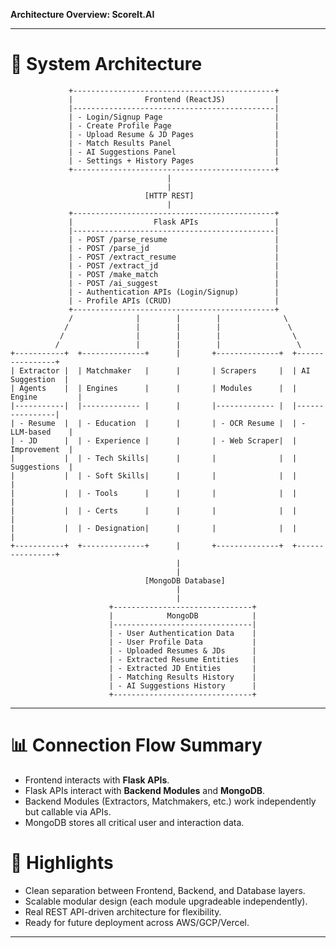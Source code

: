 **Architecture Overview: ScoreIt.AI**

---

# 🔹 System Architecture

```plaintext
             +---------------------------------------------+
             |                Frontend (ReactJS)           |
             |---------------------------------------------|
             | - Login/Signup Page                         |
             | - Create Profile Page                       |
             | - Upload Resume & JD Pages                  |
             | - Match Results Panel                       |
             | - AI Suggestions Panel                      |
             | - Settings + History Pages                  |
             +---------------------------------------------+
                                   |
                                   |
                              [HTTP REST]
                                   |
             +---------------------------------------------+      
             |                  Flask APIs                 |
             |---------------------------------------------|
             | - POST /parse_resume                        |
             | - POST /parse_jd                            |
             | - POST /extract_resume                      |
             | - POST /extract_jd                          |
             | - POST /make_match                          |
             | - POST /ai_suggest                          |
             | - Authentication APIs (Login/Signup)        |
             | - Profile APIs (CRUD)                       |
             +---------------------------------------------+
             /              |        |        |              \
            /               |        |        |               \
           /                |        |        |                \
          /                 |        |        |                 \
+-----------+  +--------------+      |       +--------------+  +----------------+
| Extractor |  | Matchmaker   |      |       | Scrapers     |  | AI Suggestion  |
| Agents    |  | Engines      |      |       | Modules      |  | Engine         |
|-----------|  |------------- |      |       |------------- |  |----------------|
| - Resume  |  | - Education  |      |       | - OCR Resume |  | - LLM-based    |
| - JD      |  | - Experience |      |       | - Web Scraper|  |   Improvement  |
|           |  | - Tech Skills|      |       |              |  |   Suggestions  |
|           |  | - Soft Skills|      |       |              |  |                |
|           |  | - Tools      |      |       |              |  |                |
|           |  | - Certs      |      |       |              |  |                |
|           |  | - Designation|      |       |              |  |                |
+-----------+  +--------------+      |       +--------------+  +----------------+
                                     |
                                     |
                              [MongoDB Database]
                                     |
                                     |
                      +-------------------------------+
                      |            MongoDB            |
                      |-------------------------------|
                      | - User Authentication Data    |
                      | - User Profile Data           |
                      | - Uploaded Resumes & JDs      |
                      | - Extracted Resume Entities   |
                      | - Extracted JD Entities       |
                      | - Matching Results History    |
                      | - AI Suggestions History      |
                      +-------------------------------+
```

---

# 📊 Connection Flow Summary

- Frontend interacts with **Flask APIs**.
- Flask APIs interact with **Backend Modules** and **MongoDB**.
- Backend Modules (Extractors, Matchmakers, etc.) work independently but callable via APIs.
- MongoDB stores all critical user and interaction data.


# 📌 Highlights
- Clean separation between Frontend, Backend, and Database layers.
- Scalable modular design (each module upgradeable independently).
- Real REST API-driven architecture for flexibility.
- Ready for future deployment across AWS/GCP/Vercel.

---

